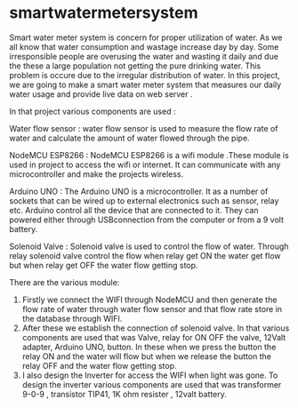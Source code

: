 # smartwatermetersystem
Smart water meter system is concern for proper utilization of water. As we all know that water consumption and wastage increase day by day. Some irresponsible people are overusing the water and wasting it daily and due the these a large population not getting the pure drinking water. This problem is occure due to the irregular distribution of water. In this project, we are going to make a smart water meter system that measures our daily water usage and provide live data on web server .

In that project various components are used :

Water flow sensor : water flow sensor is used to measure the flow rate of water and calculate the amount of water flowed through the pipe.

NodeMCU ESP8266 : NodeMCU ESP8266 is a wifi module .These module is used in project to access the wifi or internet. It can communicate with any microcontroller and make the projects wireless.

Arduino UNO : The Arduino UNO is a microcontroller. It as a number of sockets that can be wired up to external electronics such as sensor, relay etc. Arduino control all the device that are connected to it. They can powered either through USBconnection from the computer or from a 9 volt battery.

Solenoid Valve : Solenoid valve is used to control the flow of water. Through relay solenoid valve control the flow when relay get ON the water get flow but when relay get OFF the water flow getting stop.

There are the various module:

1. Firstly we connect the WIFI through NodeMCU and then generate the flow rate of water through water flow sensor and that flow rate store in the database through WIFI. 
2. After these we establish the connection of solenoid valve. In that various components are used that was Valve, relay for ON OFF the valve, 12Valt adapter, Arduino UNO, button. In these when we press the button the relay ON and the water will flow but when we release the button the relay OFF and the water flow getting stop.
3. I also design the Inverter for access the WIFI when light was gone. To design the inverter various components are used that was transformer 9-0-9 , transistor TIP41, 1K ohm resister , 12valt battery.
